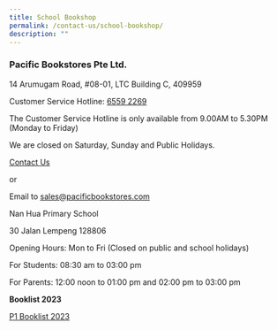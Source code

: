```yaml
---
title: School Bookshop
permalink: /contact-us/school-bookshop/
description: ""
---
```

### Pacific Bookstores Pte Ltd.


14 Arumugam Road, #08-01, LTC Building C, 409959

Customer Service Hotline: [6559 2269](tel:65592269)

The Customer Service Hotline is only available from 9.00AM to 5.30PM (Monday to Friday)

We are closed on Saturday, Sunday and Public Holidays.

[Contact Us](https://www.pacificbookstores.com/CMS/ContactUs)

or

Email to [sales@pacificbookstores.com](mailto:sales@pacificbookstores.com)

Nan Hua Primary School

30 Jalan Lempeng 128806

Opening Hours: Mon to Fri (Closed on public and school holidays)

For Students: 08:30 am to 03:00 pm

For Parents: 12:00 noon to 01:00 pm and 02:00 pm to 03:00 pm


**Booklist 2023**

[P1 Booklist 2023](/files/Booklist/2023/P1%20Booklist%202023.pdf)



